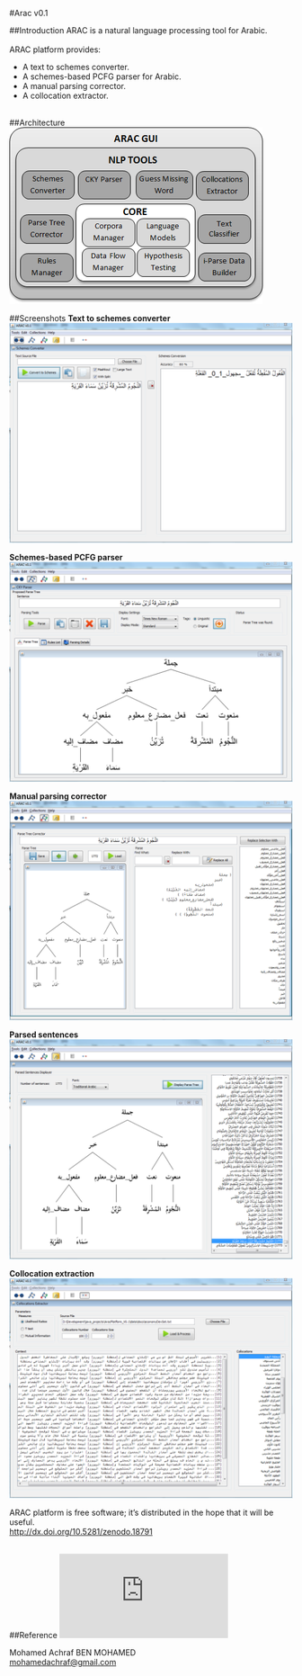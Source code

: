 #Arac v0.1

##Introduction
ARAC is a natural language processing tool for Arabic.   <br /> <br /> 
ARAC platform provides: 
-	A text to schemes converter.   <br /> 
-	A schemes-based PCFG parser for Arabic.   <br /> 
-	A manual parsing corrector.   <br /> 
-	A collocation extractor.   <br /> <br /> 

##Architecture
![Arac architecture](src/images/ARAC_Architecture_.png)

##Screenshots
**Text to schemes converter**
![Arac screenshot 1](src/images/ARAC_SC02.png)

**Schemes-based PCFG parser**
![Arac screenshot 2](src/images/ARAC_SC01.png)

**Manual parsing corrector**
![Arac screenshot 3](src/images/ARAC_SC03.png)

**Parsed sentences**
![Arac screenshot 4](src/images/ARAC_SC04.png)

**Collocation extraction**
![Arac screenshot 5](src/images/ARAC_SC05.png)


ARAC platform is free software; it’s distributed in the hope that it will be useful.   <br />
http://dx.doi.org/10.5281/zenodo.18791 <br /> <br /> 

##Reference
![Exploring the Potential of Schemes in Building NLP Tools for Arabic Language](http://ccis2k.org/iajit/PDF/vol.12,no.6/7328.pdf)


Mohamed Achraf BEN MOHAMED   <br /> 
mohamedachraf@gmail.com
